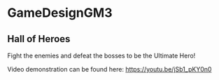 # GameDesignGM3

## Hall of Heroes

Fight the enemies and defeat the bosses to be the Ultimate Hero!

Video demonstration can be found here: https://youtu.be/jSb1_pKY0n0
